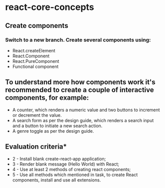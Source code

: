 # react-core-concepts

## Create components

### Switch to a new branch. Create several components using:  

- React.createElement
- React.Component
- React.PureComponent
- Functional component

## To understand more how components work it's recommended to create a couple of interactive components, for example:

- A counter, which renders a numeric value and two buttons to increment or decrement the value.
- A search form as per the design guide, which renders a search input and a button to initiate a new search action.
- A genre toggle as per the design guide.

## Evaluation criteria* 

- 2 - Install blank create-react-app application; 
- 3 - Render blank message (Hello World) with React; 
- 4 - Use at least 2 methods of creating react components; 
- 5 - Use all methods which mentioned in task, to create React components, install and use all extensions. 
